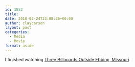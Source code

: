 ```yaml
---
id: 1852
title: 
date: 2018-02-24T23:08:36+00:00
author: claycarson
layout: post
categories: 
  - Media
  - Movie
format: aside
---
```

I finished watching [Three Billboards Outside Ebbing, Missouri](https://imdb.com/title/tt5027774/?ref=m_nv_sr_1).